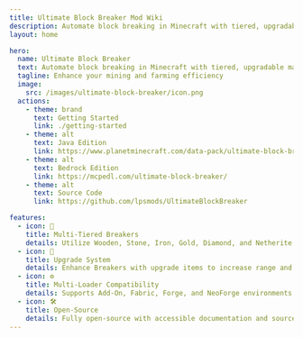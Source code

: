 ```yaml
---
title: Ultimate Block Breaker Mod Wiki
description: Automate block breaking in Minecraft with tiered, upgradable machines.
layout: home

hero:
  name: Ultimate Block Breaker
  text: Automate block breaking in Minecraft with tiered, upgradable machines.
  tagline: Enhance your mining and farming efficiency
  image:
    src: /images/ultimate-block-breaker/icon.png
  actions:
    - theme: brand
      text: Getting Started
      link: ./getting-started
    - theme: alt
      text: Java Edition
      link: https://www.planetminecraft.com/data-pack/ultimate-block-breaker-v1/
    - theme: alt
      text: Bedrock Edition
      link: https://mcpedl.com/ultimate-block-breaker/
    - theme: alt
      text: Source Code
      link: https://github.com/lpsmods/UltimateBlockBreaker

features:
  - icon: 🧱
    title: Multi-Tiered Breakers
    details: Utilize Wooden, Stone, Iron, Gold, Diamond, and Netherite Breakers for varying efficiencies.
  - icon: 🔧
    title: Upgrade System
    details: Enhance Breakers with upgrade items to increase range and performance.
  - icon: ⚙️
    title: Multi-Loader Compatibility
    details: Supports Add-On, Fabric, Forge, and NeoForge environments.
  - icon: 🛠️
    title: Open-Source
    details: Fully open-source with accessible documentation and source code.
---
```

